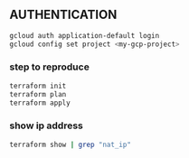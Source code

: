 ## AUTHENTICATION
```bash
gcloud auth application-default login
gcloud config set project <my-gcp-project>
```

### step to reproduce
```bash
terraform init
terraform plan 
terraform apply
```

### show ip address
```bash
terraform show | grep "nat_ip"
```